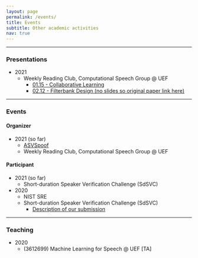 ```yaml
---
layout: page
permalink: /events/
title: Events
subtitle: Other academic activities
nav: true
---
```


-------------------
### Presentations
* 2021
    * Weekly Reading Club, Computational Speech Group @ UEF
        * [01.15 - Collaborative Learning](https://docs.google.com/presentation/d/1RCYFQbLoJRrvShqpsSdQSegddKyBBMTPn9bjX1EsKyE/edit?usp=sharing)
        * [02.12 - Filterbank Design (no slides so original paper link here)](https://arxiv.org/abs/1910.10400)

-------------------
### Events

#### Organizer
* 2021 (so far)
    * [ASVSpoof](https://www.asvspoof.org)
    * Weekly Reading Club, Computational Speech Group @ UEF

#### Participant
* 2021 (so far)
    * Short-duration Speaker Verification Challenge (SdSVC)
* 2020
    * NIST SRE
    * Short-duration Speaker Verification Challenge (SdSVC)
        * [Description of our submission](https://arxiv.org/abs/2007.13118)

-------------------
### Teaching
* 2020
    * (3612699) Machine Learning for Speech @ UEF [TA]
